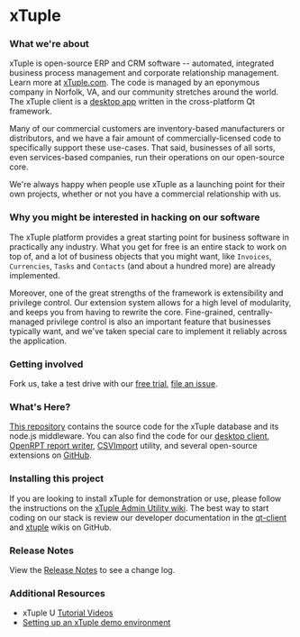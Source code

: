 xTuple
======

### What we're about

xTuple is open-source ERP and CRM software -- automated, integrated business process
management and corporate relationship management.  Learn more at
[xTuple.com](http://www.xtuple.com).  The code is managed by an eponymous company
in Norfolk, VA, and our community stretches around the world. The xTuple client
is a [desktop app](https://github.com/xtuple/qt-client) written in the cross-platform
Qt framework.

Many of our commercial customers are inventory-based manufacturers or distributors,
and we have a fair amount of commercially-licensed code to specifically support
these use-cases. That said, businesses of all sorts, even services-based companies,
run their operations on our open-source core.

We're always happy when people use xTuple as a launching point for their own
projects, whether or not you have a commercial relationship with us.

### Why you might be interested in hacking on our software

The xTuple platform provides a great starting point for business software in
practically any industry. What you get for free is an entire stack to work on top
of, and a lot of business objects that you might want, like `Invoices`, `Currencies`,
`Tasks` and `Contacts` (and about a hundred more) are already implemented.

Moreover, one of the great strengths of the framework is extensibility and privilege
control. Our extension system allows for a high level of modularity, and keeps you
from having to rewrite the core. Fine-grained, centrally-managed privilege control
is also an important feature that businesses typically want, and we've taken special
care to implement it reliably across the application.

### Getting involved

Fork us, take a test drive with our [free trial](http://www.xtuple.com/free-trial),
[file an issue](https://www.xtuple.org/bugs).

### What's Here?

[This repository](http://github.com/xtuple/xtuple) contains the source code for
the xTuple database and its node.js middleware. You can also find the code for our
[desktop client](https://github.com/xtuple/qt-client),
[OpenRPT report writer](https://github.com/xtuple/openrpt),
[CSVImport](https://github.com/xtuple/csvimp) utility, and several open-source
extensions on [GitHub](https://github.com/xtuple).

### Installing this project

If you are looking to install xTuple for demonstration or use, please follow the
instructions on the
[xTuple Admin Utility wiki](https://github.com/xtuple/xtuple-admin-utility/wiki).
The best way to start coding on our stack is review our developer documentation in
the [qt-client](https://github.com/xtuple/qt-client/wiki) and
[xtuple](https://github.com/xtuple/xtuple/wiki) wikis on GitHub.

### Release Notes

View the [Release Notes](https://github.com/xtuple/xtuple-documentation/tree/master/release-notes)
to see a change log.

### Additional Resources
  * xTuple U [Tutorial Videos](https://github.com/xtuple/xtuple/wiki/Tutorial-Videos)
  * [Setting up an xTuple demo environment](https://github.com/xtuple/xtuple-admin-utility/wiki)
